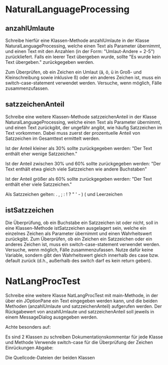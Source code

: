 # NaturalLanguageProcessing
## anzahlUmlaute
Schreibe hierfür eine Klassen-Methode anzahlUmlaute in der Klasse NaturalLanguageProcessing, welche einen Text als Parameter übernimmt, und einen Text mit den Anzahlen (in der Form: "Umlaut-Andere = 2-5") zurückliefert. Falls ein leerer Text übergeben wurde, sollte "Es wurde kein Text übergeben." zurückgegeben werden.

Zum Überprüfen, ob ein Zeichen ein Umlaut (ä, ö, ü in Groß- und Kleinschreibung sowie inklusive ß) oder ein anderes Zeichen ist, muss ein switch-case-statement verwendet werden. Versuche, wenn möglich, Fälle zusammenzufassen.

## satzzeichenAnteil
Schreibe eine weitere Klassen-Methode satzzeichenAnteil in der Klasse NaturalLanguageProcessing, welche einen Text als Parameter übernimmt, und einen Text zurückgibt, der ungefähr angibt, wie häufig Satzzeichen im Text vorkommen. Dabei muss zuerst der prozentuelle Anteil von Satzzeichen im Gesamttext ermittelt werden.

Ist der Anteil kleiner als 30% sollte zurückgegeben werden: "Der Text enthält eher wenige Satzzeichen."

Ist der Anteil zwischen 30% und 60% sollte zurückgegeben werden: "Der Text enthält etwa gleich viele Satzzeichen wie andere Buchstaben"

Ist der Anteil größer als 60% sollte zurückgegeben werden: "Der Text enthält eher viele Satzzeichen."

Als Satzzeichen gelten: . , ; : ! ? " ' - ) ( und Leerzeichen

## istSatzzeichen
Die Überprüfung, ob ein Buchstabe ein Satzzeichen ist oder nicht, soll in eine Klassen-Methode istSatzzeichen ausgelagert sein, welche ein einzelnes Zeichen als Parameter übernimmt und einen Wahrheitswert zurückgibt. Zum Überprüfen, ob ein Zeichen ein Satzzeichen oder ein anderes Zeichen ist, muss ein switch-case-statement verwendet werden. Versuche, wenn möglich, Fälle zusammenzufassen. Nutze dafür keine Variable, sondern gibt den Wahrheitswert gleich innerhalb des case bzw. default zurück (d.h., außerhalb des switch darf es kein return geben).

# NatLangProcTest
Schreibe eine weitere Klasse NatLangProcTest mit main-Methode, in der über ein JOptionPane ein Text eingegeben werden kann, und die beiden Methoden (anzahlUmlaute und satzzeichenAnteil) aufgerufen werden. Der Rückgabewert von anzahlUmlaute und satzzeichenAnteil soll jeweils in einem MessageDialog ausgegeben werden.

Achte besonders auf:

Es sind 2 Klassen zu schreiben
Dokumentationskommentar für jede Klasse und Methode
Verwende switch-case für die Überprüfung der Zeichen
Einrückungen
Abgabe:

Die Quellcode-Dateien der beiden Klassen
